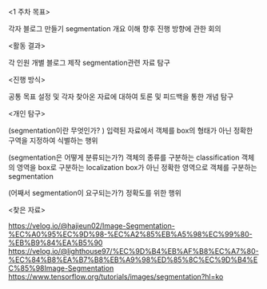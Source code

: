 <1 주차 목표>

각자 블로그 만들기
segmentation 개요 이해
향후 진행 방향에 관한 회의


<활동 결과>

각 인원 개별 블로그 제작 
segmentation관련 자료 탐구


<진행 방식>

공통 목표 설정 및 각자 찾아온 자료에 대하여 토론 및 피드백을 통한
개념 탐구


<개인 탐구>

(segmentation이란 무엇인가? )
	입력된 자료에서  객체를 box의 형태가 아닌 정확한 구역을 지정하여 식별하는 행위 
	
(segmentation은 어떻게 분류되는가?)
	객체의 종류를 구분하는 classification
	객체의 영역을 box로 구분하는 localization
	box가 아닌 정확한 영역으로 객체를 구분하는 segmentation
	
(어째서 segmentation이 요구되는가?)
	정확도를 위한 행위


<찾은 자료>

https://velog.io/@hajieun02/Image-Segmentation-%EC%A0%95%EC%9D%98-%EC%A2%85%EB%A5%98%EC%99%80-%EB%B9%84%EA%B5%90
https://velog.io/@lighthouse97/%EC%9D%B4%EB%AF%B8%EC%A7%80-%EC%84%B8%EA%B7%B8%EB%A9%98%ED%85%8C%EC%9D%B4%EC%85%98Image-Segmentation
https://www.tensorflow.org/tutorials/images/segmentation?hl=ko